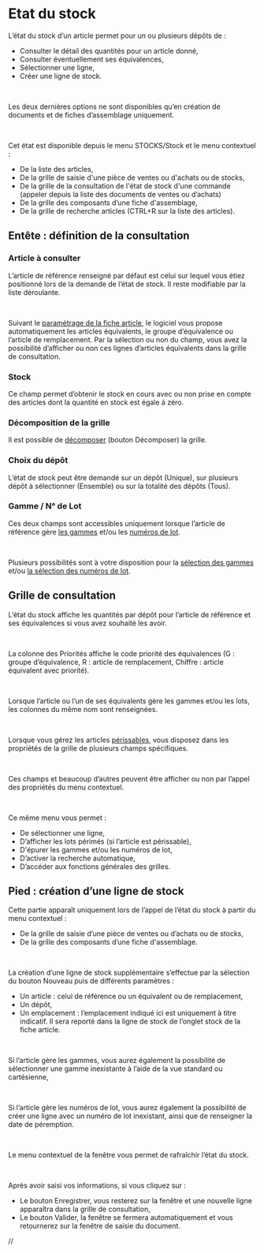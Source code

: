 # Etat du stock



L’état du stock d’un article permet pour un ou plusieurs dépôts de :


* Consulter le détail 
 des quantités pour un article donné,
* Consulter éventuellement 
 ses équivalences,
* Sélectionner une 
 ligne,
* Créer une ligne 
 de stock.


 


Les deux dernières options ne sont disponibles qu’en création de documents 
 et de fiches d’assemblage uniquement.


 


Cet état est disponible depuis le menu STOCKS/Stock et le menu contextuel 
 :


* De la liste des 
 articles,
* De la grille de 
 saisie d'une pièce de ventes ou d'achats ou de stocks,
* De la grille de 
 la consultation de l'état de stock d'une commande (appeler depuis 
 la liste des documents de ventes ou d’achats)
* De la grille des 
 composants d’une fiche d'assemblage,
* De la grille de 
 recherche articles (CTRL+R sur la liste des articles).


## Entête : définition de la consultation


### Article à consulter


L’article de référence renseigné par défaut est celui sur lequel vous 
 étiez positionné lors de la demande de l’état de stock. Il reste modifiable 
 par la liste déroulante.


 


Suivant le [paramétrage 
 de la fiche article](../../../Articles/1/Article/OngletInfos/ArticleOngletInfos.md), le logiciel vous propose automatiquement les 
 articles équivalents, le groupe d’équivalence ou l’article de remplacement. 
 Par la sélection ou non du champ, vous avez la possibilité d’afficher 
 ou non ces lignes d’articles équivalents dans la grille de consultation.


### Stock


Ce champ permet d’obtenir le stock en cours avec ou non prise en compte 
 des articles dont la quantité en stock est égale à zéro.


### Décomposition de la grille


Il est possible de [décomposer](../1-3/OptionsDecompositionStock.md) 
 (bouton Décomposer) la grille.


### Choix du dépôt


L’état de stock peut être demandé sur un dépôt (Unique), sur plusieurs 
 dépôt à sélectionner (Ensemble) ou sur la totalité des dépôts (Tous).


### Gamme / N° de Lot


Ces deux champs sont accessibles uniquement lorsque l’article de référence 
 gère [les gammes](../../../Articles/Gammes/2/Gamme/Gamme.md) 
 et/ou les [numéros 
 de lot](../../NumerosLots/2/Numéros_de_lots_de_A_à_Z.md).


 


Plusieurs possibilités sont à votre disposition pour la [sélection des gammes](../../../Articles/Gammes/5/SelectionValeursComposantesGammes.md) et/ou [la sélection des 
 numéros de lot](../../NumerosLots/Trier/Selection_d_un_numero_de_lot_dans_un_document.md).


## Grille de consultation


L’état du stock affiche les quantités par dépôt pour l’article de référence 
 et ses équivalences si vous avez souhaité les avoir.


 


La colonne des Priorités affiche le code priorité des équivalences (G : groupe d’équivalence, R : article de remplacement, Chiffre : article équivalent avec 
 priorité).


 


Lorsque l’article ou l’un de ses équivalents gère les gammes et/ou les 
 lots, les colonnes du même nom sont renseignées.


 


Lorsque vous gérez les articles [périssables](../../NumerosLots/Trier/ArticlePerissable.md), vous 
 disposez dans les propriétés de la grille de plusieurs champs spécifiques.


 


Ces champs et beaucoup d’autres peuvent être afficher ou non par l’appel 
 des propriétés du menu contextuel.


 


Ce même menu vous permet :


* De sélectionner 
 une ligne,
* D’afficher les 
 lots périmés (si l’article est périssable),
* D'épurer les gammes 
 et/ou les numéros de lot,
* D’activer la recherche 
 automatique,
* D’accéder aux fonctions 
 générales des grilles.


## Pied : création d’une ligne de stock


Cette partie apparaît uniquement lors de l’appel de l’état du stock 
 à partir du menu contextuel :


* De la grille de 
 saisie d’une pièce de ventes ou d’achats ou de stocks,
* De la grille des 
 composants d’une fiche d'assemblage.


 


La création d’une ligne de stock supplémentaire s’effectue par la sélection 
 du bouton Nouveau puis de différents paramètres :


* Un article 
 : celui de référence ou un équivalent ou de remplacement,
* Un dépôt,
* Un emplacement 
 : l’emplacement indiqué ici est uniquement à titre indicatif. Il sera 
 reporté dans la ligne de stock de l’onglet stock de la fiche article.


 


Si l’article gère les gammes, vous aurez également 
 la possibilité de sélectionner une gamme inexistante à l’aide de la vue 
 standard ou cartésienne,


 


Si l’article gère les numéros de lot, vous aurez 
 également la possibilité de créer une ligne avec un numéro de lot inexistant, 
 ainsi que de renseigner la date de péremption.


 


Le menu contextuel de la fenêtre vous permet de rafraîchir l’état du 
 stock.


 


Après avoir saisi vos informations, si vous cliquez sur :


* Le bouton Enregistrer, vous resterez sur la 
 fenêtre et une nouvelle ligne apparaîtra dans la grille de consultation,
* Le bouton Valider, la fenêtre se fermera automatiquement 
 et vous retournerez sur la fenêtre de saisie du document.


//<![CDATA[
 if( typeof( FilePopupInit ) != 'function' ) FilePopupInit = new Function();
 FilePopupInit('a1');
 FilePopupInit('a2');
 FilePopupInit('a3');
//]]>
